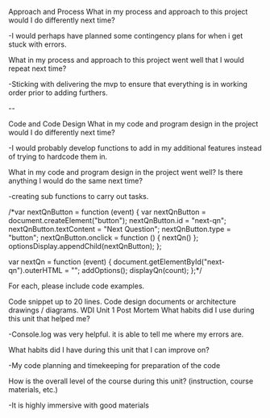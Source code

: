 Approach and Process
What in my process and approach to this project would I do differently next time?

-I would perhaps have planned some contingency plans for when i get stuck with errors.

What in my process and approach to this project went well that I would repeat next time?

-Sticking with delivering the mvp to ensure that everything is in working order prior to adding furthers.

--

Code and Code Design
What in my code and program design in the project would I do differently next time?

-I would probably develop functions to add in my additional features instead of trying to hardcode them in.

What in my code and program design in the project went well? Is there anything I would do the same next time?

-creating sub functions to carry out tasks. 

/*var nextQnButton = function (event) {
    var nextQnButton = document.createElement("button");
    nextQnButton.id = "next-qn";
    nextQnButton.textContent = "Next Question";
    nextQnButton.type = "button";
    nextQnButton.onclick = function () { nextQn() };
    optionsDisplay.appendChild(nextQnButton);
};

var nextQn = function (event) {
    document.getElementById("next-qn").outerHTML = "";
    addOptions();
    displayQn(count);
};*/

For each, please include code examples.

Code snippet up to 20 lines.
Code design documents or architecture drawings / diagrams.
WDI Unit 1 Post Mortem
What habits did I use during this unit that helped me?

-Console.log was very helpful. it is able to tell me where my errors are.

What habits did I have during this unit that I can improve on?

-My code planning and timekeeping for preparation of the code

How is the overall level of the course during this unit? (instruction, course materials, etc.)

-It is highly immersive with good materials